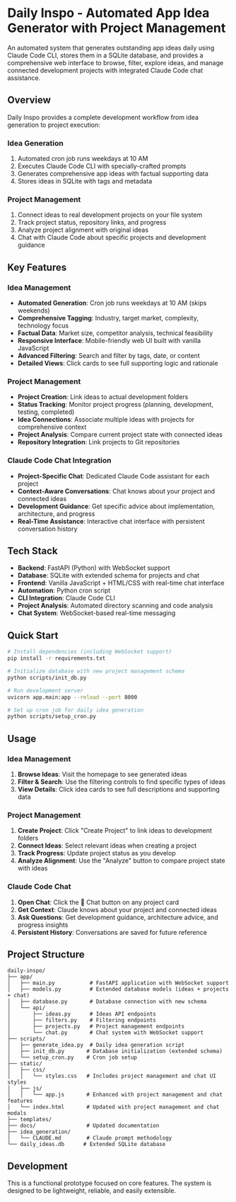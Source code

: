 # Daily Inspo - Automated App Idea Generator with Project Management

An automated system that generates outstanding app ideas daily using Claude Code CLI, stores them in a SQLite database, and provides a comprehensive web interface to browse, filter, explore ideas, and manage connected development projects with integrated Claude Code chat assistance.

## Overview

Daily Inspo provides a complete development workflow from idea generation to project execution:

### Idea Generation
1. Automated cron job runs weekdays at 10 AM
2. Executes Claude Code CLI with specially-crafted prompts
3. Generates comprehensive app ideas with factual supporting data
4. Stores ideas in SQLite with tags and metadata

### Project Management  
1. Connect ideas to real development projects on your file system
2. Track project status, repository links, and progress
3. Analyze project alignment with original ideas
4. Chat with Claude Code about specific projects and development guidance

## Key Features

### Idea Management
- **Automated Generation**: Cron job runs weekdays at 10 AM (skips weekends)
- **Comprehensive Tagging**: Industry, target market, complexity, technology focus
- **Factual Data**: Market size, competitor analysis, technical feasibility
- **Responsive Interface**: Mobile-friendly web UI built with vanilla JavaScript
- **Advanced Filtering**: Search and filter by tags, date, or content
- **Detailed Views**: Click cards to see full supporting logic and rationale

### Project Management
- **Project Creation**: Link ideas to actual development folders
- **Status Tracking**: Monitor project progress (planning, development, testing, completed)
- **Idea Connections**: Associate multiple ideas with projects for comprehensive context
- **Project Analysis**: Compare current project state with connected ideas
- **Repository Integration**: Link projects to Git repositories

### Claude Code Chat Integration
- **Project-Specific Chat**: Dedicated Claude Code assistant for each project
- **Context-Aware Conversations**: Chat knows about your project and connected ideas
- **Development Guidance**: Get specific advice about implementation, architecture, and progress
- **Real-Time Assistance**: Interactive chat interface with persistent conversation history

## Tech Stack

- **Backend**: FastAPI (Python) with WebSocket support
- **Database**: SQLite with extended schema for projects and chat
- **Frontend**: Vanilla JavaScript + HTML/CSS with real-time chat interface
- **Automation**: Python cron script
- **CLI Integration**: Claude Code CLI
- **Project Analysis**: Automated directory scanning and code analysis
- **Chat System**: WebSocket-based real-time messaging

## Quick Start

```bash
# Install dependencies (including WebSocket support)
pip install -r requirements.txt

# Initialize database with new project management schema
python scripts/init_db.py

# Run development server
uvicorn app.main:app --reload --port 8000

# Set up cron job for daily idea generation
python scripts/setup_cron.py
```

## Usage

### Idea Management
1. **Browse Ideas**: Visit the homepage to see generated ideas
2. **Filter & Search**: Use the filtering controls to find specific types of ideas
3. **View Details**: Click idea cards to see full descriptions and supporting data

### Project Management
1. **Create Project**: Click "Create Project" to link ideas to development folders
2. **Connect Ideas**: Select relevant ideas when creating a project
3. **Track Progress**: Update project status as you develop
4. **Analyze Alignment**: Use the "Analyze" button to compare project state with ideas

### Claude Code Chat
1. **Open Chat**: Click the 💬 Chat button on any project card
2. **Get Context**: Claude knows about your project and connected ideas
3. **Ask Questions**: Get development guidance, architecture advice, and progress insights
4. **Persistent History**: Conversations are saved for future reference

## Project Structure

```
daily-inspo/
├── app/
│   ├── main.py           # FastAPI application with WebSocket support
│   ├── models.py         # Extended database models (ideas + projects + chat)
│   ├── database.py       # Database connection with new schema
│   └── api/
│       ├── ideas.py      # Ideas API endpoints
│       ├── filters.py    # Filtering endpoints
│       ├── projects.py   # Project management endpoints
│       └── chat.py       # Chat system with WebSocket support
├── scripts/
│   ├── generate_idea.py  # Daily idea generation script
│   ├── init_db.py       # Database initialization (extended schema)
│   └── setup_cron.py    # Cron job setup
├── static/
│   ├── css/
│   │   └── styles.css   # Includes project management and chat UI styles
│   ├── js/
│   │   └── app.js       # Enhanced with project management and chat features
│   └── index.html       # Updated with project management and chat modals
├── templates/
├── docs/                # Updated documentation
├── idea_generation/
│   └── CLAUDE.md        # Claude prompt methodology
└── daily_ideas.db      # Extended SQLite database
```

## Development

This is a functional prototype focused on core features. The system is designed to be lightweight, reliable, and easily extensible.